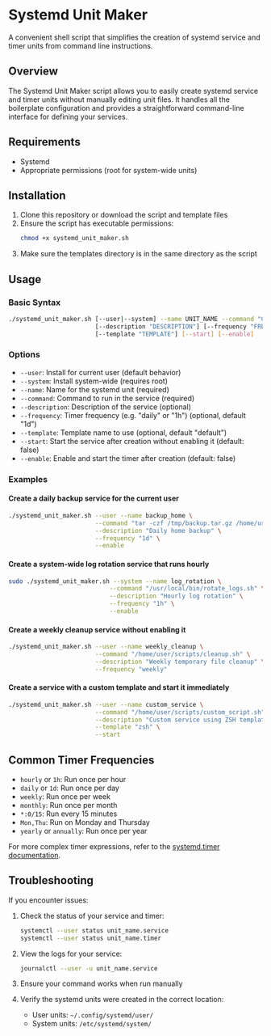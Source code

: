 # Systemd Unit Maker

A convenient shell script that simplifies the creation of systemd service and timer units from command line instructions.

## Overview

The Systemd Unit Maker script allows you to easily create systemd service and timer units without manually editing unit files. It handles all the boilerplate configuration and provides a straightforward command-line interface for defining your services.

## Requirements

- Systemd
- Appropriate permissions (root for system-wide units)

## Installation

1. Clone this repository or download the script and template files
2. Ensure the script has executable permissions:
   ```bash
   chmod +x systemd_unit_maker.sh
   ```
3. Make sure the templates directory is in the same directory as the script

## Usage

### Basic Syntax

```bash
./systemd_unit_maker.sh [--user|--system] --name UNIT_NAME --command "COMMAND" \
                        [--description "DESCRIPTION"] [--frequency "FREQUENCY"] \
                        [--template "TEMPLATE"] [--start] [--enable]
```

### Options

- `--user`: Install for current user (default behavior)
- `--system`: Install system-wide (requires root)
- `--name`: Name for the systemd unit (required)
- `--command`: Command to run in the service (required)
- `--description`: Description of the service (optional)
- `--frequency`: Timer frequency (e.g. "daily" or "1h") (optional, default "1d")
- `--template`: Template name to use (optional, default "default")
- `--start`: Start the service after creation without enabling it (default: false)
- `--enable`: Enable and start the timer after creation (default: false)

### Examples

#### Create a daily backup service for the current user

```bash
./systemd_unit_maker.sh --user --name backup_home \
                        --command "tar -czf /tmp/backup.tar.gz /home/user" \
                        --description "Daily home backup" \
                        --frequency "1d" \
                        --enable
```

#### Create a system-wide log rotation service that runs hourly

```bash
sudo ./systemd_unit_maker.sh --system --name log_rotation \
                            --command "/usr/local/bin/rotate_logs.sh" \
                            --description "Hourly log rotation" \
                            --frequency "1h" \
                            --enable
```

#### Create a weekly cleanup service without enabling it

```bash
./systemd_unit_maker.sh --user --name weekly_cleanup \
                        --command "/home/user/scripts/cleanup.sh" \
                        --description "Weekly temporary file cleanup" \
                        --frequency "weekly"
```

#### Create a service with a custom template and start it immediately

```bash
./systemd_unit_maker.sh --user --name custom_service \
                        --command "/home/user/scripts/custom_script.sh" \
                        --description "Custom service using ZSH template" \
                        --template "zsh" \
                        --start
```

## Common Timer Frequencies

- `hourly` or `1h`: Run once per hour
- `daily` or `1d`: Run once per day
- `weekly`: Run once per week
- `monthly`: Run once per month
- `*:0/15`: Run every 15 minutes
- `Mon,Thu`: Run on Monday and Thursday
- `yearly` or `annually`: Run once per year

For more complex timer expressions, refer to the [systemd.timer documentation](https://www.freedesktop.org/software/systemd/man/systemd.timer.html).


## Troubleshooting

If you encounter issues:

1. Check the status of your service and timer:
   ```bash
   systemctl --user status unit_name.service
   systemctl --user status unit_name.timer
   ```

2. View the logs for your service:
   ```bash
   journalctl --user -u unit_name.service
   ```

3. Ensure your command works when run manually

4. Verify the systemd units were created in the correct location:
   - User units: `~/.config/systemd/user/`
   - System units: `/etc/systemd/system/`
